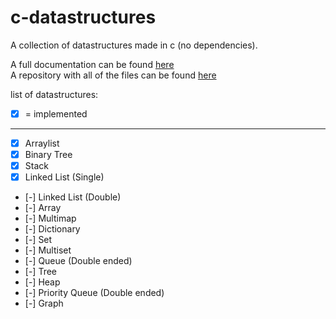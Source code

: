 
# c-datastructures
A collection of datastructures made in c (no dependencies).

A full documentation can be found [here](https://jonay2000.github.io/c-datastructures/)    
A repository with all of the files can be found [here](https://github.com/jonay2000/c-datastructures/)

list of datastructures:
 - [x] = implemented
___
 - [x] Arraylist
 - [x] Binary Tree
 - [x] Stack
 - [x] Linked List (Single)
 - [-] Linked List (Double)
 - [-] Array
 - [-] Multimap
 - [-] Dictionary
 - [-] Set
 - [-] Multiset
 - [-] Queue (Double ended)
 - [-] Tree
 - [-] Heap
 - [-] Priority Queue (Double ended)
 - [-] Graph